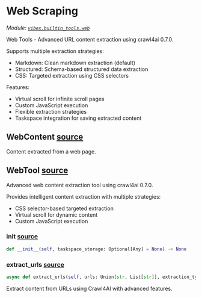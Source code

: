 # Web Scraping

_Module: [`vibex.builtin_tools.web`](https://github.com/dustland/vibex/blob/main/src/vibex/builtin_tools/web.py)_

Web Tools - Advanced URL content extraction using crawl4ai 0.7.0.

Supports multiple extraction strategies:

- Markdown: Clean markdown extraction (default)
- Structured: Schema-based structured data extraction
- CSS: Targeted extraction using CSS selectors

Features:

- Virtual scroll for infinite scroll pages
- Custom JavaScript execution
- Flexible extraction strategies
- Taskspace integration for saving extracted content

## WebContent <a href="https://github.com/dustland/vibex/blob/main/src/vibex/builtin_tools/web.py#L49" class="source-link" title="View source code">source</a>

Content extracted from a web page.

## WebTool <a href="https://github.com/dustland/vibex/blob/main/src/vibex/builtin_tools/web.py#L59" class="source-link" title="View source code">source</a>

Advanced web content extraction tool using crawl4ai 0.7.0.

Provides intelligent content extraction with multiple strategies:

- CSS selector-based targeted extraction
- Virtual scroll for dynamic content
- Custom JavaScript execution

### **init** <a href="https://github.com/dustland/vibex/blob/main/src/vibex/builtin_tools/web.py#L69" class="source-link" title="View source code">source</a>

```python
def __init__(self, taskspace_storage: Optional[Any] = None) -> None
```

### extract_urls <a href="https://github.com/dustland/vibex/blob/main/src/vibex/builtin_tools/web.py#L77" class="source-link" title="View source code">source</a>

```python
async def extract_urls(self, urls: Union[str, List[str]], extraction_type: str = 'markdown', schema: Optional[Dict[str, Any]] = None, css_selector: Optional[str] = None, regex_patterns: Optional[List[str]] = None, enable_virtual_scroll: bool = False, enable_pdf: bool = False, js_code: Optional[str] = None, wait_for: Optional[str] = None) -> ToolResult
```

Extract content from URLs using Crawl4AI with advanced features.
